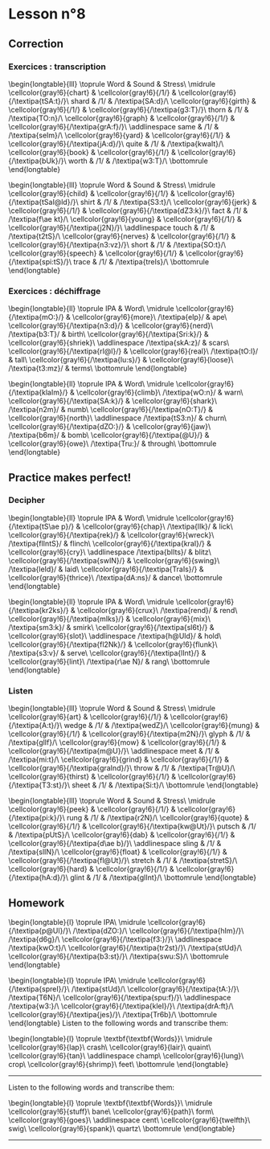 # Lesson n°8



## Correction

### Exercices : transcription


\begin{longtable}{lll}
\toprule
Word & Sound & Stress\\
\midrule
\cellcolor{gray!6}{chart} & \cellcolor{gray!6}{/1/} & \cellcolor{gray!6}{/\textipa{tSA:t}/}\\
shard & /1/ & /\textipa{SA:d}/\\
\cellcolor{gray!6}{girth} & \cellcolor{gray!6}{/1/} & \cellcolor{gray!6}{/\textipa{g3:T}/}\\
thorn & /1/ & /\textipa{TO:n}/\\
\cellcolor{gray!6}{graph} & \cellcolor{gray!6}{/1/} & \cellcolor{gray!6}{/\textipa{grA:f}/}\\
\addlinespace
same & /1/ & /\textipa{seIm}/\\
\cellcolor{gray!6}{yard} & \cellcolor{gray!6}{/1/} & \cellcolor{gray!6}{/\textipa{jA:d}/}\\
quite & /1/ & /\textipa{kwaIt}/\\
\cellcolor{gray!6}{book} & \cellcolor{gray!6}{/1/} & \cellcolor{gray!6}{/\textipa{bUk}/}\\
worth & /1/ & /\textipa{w3:T}/\\
\bottomrule
\end{longtable}


\begin{longtable}{lll}
\toprule
Word & Sound & Stress\\
\midrule
\cellcolor{gray!6}{child} & \cellcolor{gray!6}{/1/} & \cellcolor{gray!6}{/\textipa{tSaI@ld}/}\\
shirt & /1/ & /\textipa{S3:t}/\\
\cellcolor{gray!6}{jerk} & \cellcolor{gray!6}{/1/} & \cellcolor{gray!6}{/\textipa{dZ3:k}/}\\
fact & /1/ & /\textipa{f\ae kt}/\\
\cellcolor{gray!6}{young} & \cellcolor{gray!6}{/1/} & \cellcolor{gray!6}{/\textipa{j2N}/}\\
\addlinespace
touch & /1/ & /\textipa{t2tS}/\\
\cellcolor{gray!6}{nerves} & \cellcolor{gray!6}{/1/} & \cellcolor{gray!6}{/\textipa{n3:vz}/}\\
short & /1/ & /\textipa{SO:t}/\\
\cellcolor{gray!6}{speech} & \cellcolor{gray!6}{/1/} & \cellcolor{gray!6}{/\textipa{spi:tS}/}\\
trace & /1/ & /\textipa{treIs}/\\
\bottomrule
\end{longtable}

### Exercices : déchiffrage


\begin{longtable}{ll}
\toprule
IPA & Word\\
\midrule
\cellcolor{gray!6}{/\textipa{mO:}/} & \cellcolor{gray!6}{more}\\
/\textipa{eIp}/ & ape\\
\cellcolor{gray!6}{/\textipa{n3:d}/} & \cellcolor{gray!6}{nerd}\\
/\textipa{b3:T}/ & birth\\
\cellcolor{gray!6}{/\textipa{Sri:k}/} & \cellcolor{gray!6}{shriek}\\
\addlinespace
/\textipa{skA:z}/ & scars\\
\cellcolor{gray!6}{/\textipa{rI@l}/} & \cellcolor{gray!6}{real}\\
/\textipa{tO:l}/ & tall\\
\cellcolor{gray!6}{/\textipa{lu:s}/} & \cellcolor{gray!6}{loose}\\
/\textipa{t3:mz}/ & terms\\
\bottomrule
\end{longtable}


\begin{longtable}{ll}
\toprule
IPA & Word\\
\midrule
\cellcolor{gray!6}{/\textipa{klaIm}/} & \cellcolor{gray!6}{climb}\\
/\textipa{wO:n}/ & warn\\
\cellcolor{gray!6}{/\textipa{SA:k}/} & \cellcolor{gray!6}{shark}\\
/\textipa{n2m}/ & numb\\
\cellcolor{gray!6}{/\textipa{nO:T}/} & \cellcolor{gray!6}{north}\\
\addlinespace
/\textipa{tS3:n}/ & churn\\
\cellcolor{gray!6}{/\textipa{dZO:}/} & \cellcolor{gray!6}{jaw}\\
/\textipa{b6m}/ & bomb\\
\cellcolor{gray!6}{/\textipa{@U}/} & \cellcolor{gray!6}{owe}\\
/\textipa{Tru:}/ & through\\
\bottomrule
\end{longtable}

## Practice makes perfect!
 
 
### Decipher


\begin{longtable}{ll}
\toprule
IPA & Word\\
\midrule
\cellcolor{gray!6}{/\textipa{tS\ae p}/} & \cellcolor{gray!6}{chap}\\
/\textipa{lIk}/ & lick\\
\cellcolor{gray!6}{/\textipa{rek}/} & \cellcolor{gray!6}{wreck}\\
/\textipa{flIntS}/ & flinch\\
\cellcolor{gray!6}{/\textipa{kraI}/} & \cellcolor{gray!6}{cry}\\
\addlinespace
/\textipa{blIts}/ & blitz\\
\cellcolor{gray!6}{/\textipa{swIN}/} & \cellcolor{gray!6}{swing}\\
/\textipa{leId}/ & laid\\
\cellcolor{gray!6}{/\textipa{TraIs}/} & \cellcolor{gray!6}{thrice}\\
/\textipa{dA:ns}/ & dance\\
\bottomrule
\end{longtable}


\begin{longtable}{ll}
\toprule
IPA & Word\\
\midrule
\cellcolor{gray!6}{/\textipa{kr2ks}/} & \cellcolor{gray!6}{crux}\\
/\textipa{rend}/ & rend\\
\cellcolor{gray!6}{/\textipa{mIks}/} & \cellcolor{gray!6}{mix}\\
/\textipa{sm3:k}/ & smirk\\
\cellcolor{gray!6}{/\textipa{sl6t}/} & \cellcolor{gray!6}{slot}\\
\addlinespace
/\textipa{h@Uld}/ & hold\\
\cellcolor{gray!6}{/\textipa{fl2Nk}/} & \cellcolor{gray!6}{flunk}\\
/\textipa{s3:v}/ & serve\\
\cellcolor{gray!6}{/\textipa{lInt}/} & \cellcolor{gray!6}{lint}\\
/\textipa{r\ae N}/ & rang\\
\bottomrule
\end{longtable}
 
 
### Listen


\begin{longtable}{lll}
\toprule
Word & Sound & Stress\\
\midrule
\cellcolor{gray!6}{art} & \cellcolor{gray!6}{/1/} & \cellcolor{gray!6}{/\textipa{A:t}/}\\
wedge & /1/ & /\textipa{wedZ}/\\
\cellcolor{gray!6}{mung} & \cellcolor{gray!6}{/1/} & \cellcolor{gray!6}{/\textipa{m2N}/}\\
glyph & /1/ & /\textipa{glIf}/\\
\cellcolor{gray!6}{mow} & \cellcolor{gray!6}{/1/} & \cellcolor{gray!6}{/\textipa{m@U}/}\\
\addlinespace
meet & /1/ & /\textipa{mi:t}/\\
\cellcolor{gray!6}{grind} & \cellcolor{gray!6}{/1/} & \cellcolor{gray!6}{/\textipa{graInd}/}\\
throw & /1/ & /\textipa{Tr@U}/\\
\cellcolor{gray!6}{thirst} & \cellcolor{gray!6}{/1/} & \cellcolor{gray!6}{/\textipa{T3:st}/}\\
sheet & /1/ & /\textipa{Si:t}/\\
\bottomrule
\end{longtable}


\begin{longtable}{lll}
\toprule
Word & Sound & Stress\\
\midrule
\cellcolor{gray!6}{peek} & \cellcolor{gray!6}{/1/} & \cellcolor{gray!6}{/\textipa{pi:k}/}\\
rung & /1/ & /\textipa{r2N}/\\
\cellcolor{gray!6}{quote} & \cellcolor{gray!6}{/1/} & \cellcolor{gray!6}{/\textipa{kw@Ut}/}\\
putsch & /1/ & /\textipa{pUtS}/\\
\cellcolor{gray!6}{dab} & \cellcolor{gray!6}{/1/} & \cellcolor{gray!6}{/\textipa{d\ae b}/}\\
\addlinespace
sling & /1/ & /\textipa{slIN}/\\
\cellcolor{gray!6}{float} & \cellcolor{gray!6}{/1/} & \cellcolor{gray!6}{/\textipa{fl@Ut}/}\\
stretch & /1/ & /\textipa{stretS}/\\
\cellcolor{gray!6}{hard} & \cellcolor{gray!6}{/1/} & \cellcolor{gray!6}{/\textipa{hA:d}/}\\
glint & /1/ & /\textipa{glInt}/\\
\bottomrule
\end{longtable}

## Homework


\begin{longtable}{l}
\toprule
IPA\\
\midrule
\cellcolor{gray!6}{/\textipa{p@Ul}/}\\
/\textipa{dZO:}/\\
\cellcolor{gray!6}{/\textipa{hIm}/}\\
/\textipa{d6g}/\\
\cellcolor{gray!6}{/\textipa{f3:}/}\\
\addlinespace
/\textipa{kwO:t}/\\
\cellcolor{gray!6}{/\textipa{tr2st}/}\\
/\textipa{stUd}/\\
\cellcolor{gray!6}{/\textipa{b3:st}/}\\
/\textipa{swu:S}/\\
\bottomrule
\end{longtable}


\begin{longtable}{l}
\toprule
IPA\\
\midrule
\cellcolor{gray!6}{/\textipa{spreI}/}\\
/\textipa{stUd}/\\
\cellcolor{gray!6}{/\textipa{tA:}/}\\
/\textipa{T6N}/\\
\cellcolor{gray!6}{/\textipa{spu:f}/}\\
\addlinespace
/\textipa{w3:}/\\
\cellcolor{gray!6}{/\textipa{kleI}/}\\
/\textipa{drA:ft}/\\
\cellcolor{gray!6}{/\textipa{jes}/}\\
/\textipa{Tr6b}/\\
\bottomrule
\end{longtable}
Listen to the following words and transcribe them:



 
\begin{longtable}{l}
\toprule
\textbf{\textbf{Words}}\\
\midrule
\cellcolor{gray!6}{lap}\\
crash\\
\cellcolor{gray!6}{lair}\\
quaint\\
\cellcolor{gray!6}{tan}\\
\addlinespace
champ\\
\cellcolor{gray!6}{lung}\\
crop\\
\cellcolor{gray!6}{shrimp}\\
feet\\
\bottomrule
\end{longtable} 

---

Listen to the following words and transcribe them:



 
\begin{longtable}{l}
\toprule
\textbf{\textbf{Words}}\\
\midrule
\cellcolor{gray!6}{stuff}\\
bane\\
\cellcolor{gray!6}{path}\\
form\\
\cellcolor{gray!6}{goes}\\
\addlinespace
cent\\
\cellcolor{gray!6}{twelfth}\\
swig\\
\cellcolor{gray!6}{spank}\\
quartz\\
\bottomrule
\end{longtable} 

---
